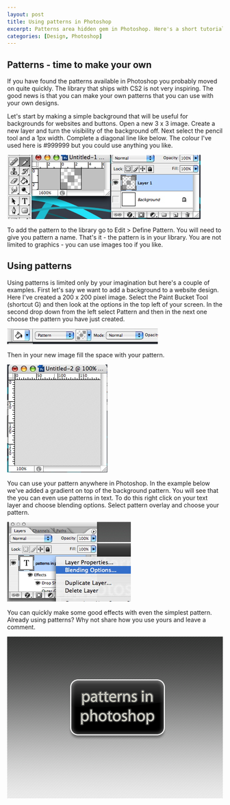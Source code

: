 ```yaml
--- 
layout: post
title: Using patterns in Photoshop
excerpt: Patterns area hidden gem in Photoshop. Here's a short tutorial showing you how to make your own and how to use them in your designs.
categories: [Design, Photoshop]
---
```

## Patterns - time to make your own

If you have found the patterns available in Photoshop you probably moved on quite quickly. The library that ships with CS2 is not very inspiring. The good news is that you can make your own patterns that you can use with your own designs.

Let's start by making a simple background that will be useful for backgrounds for websites and buttons. Open a new 3 x 3 image. Create a new layer and turn the visibility of the background off. Next select the pencil tool and a 1px width. Complete a diagonal line like below. The colour I've used here is #999999 but you could use anything you like.

![Creating a pattern in Photoshop][1] 

To add the pattern to the library go to Edit > Define Pattern. You will need to give you pattern a name. That's it - the pattern is in your library. You are not limited to graphics - you can use images too if you like. 

## Using patterns

Using patterns is limited only by your imagination but here's a couple of examples. First let's say we want to add a background to a website design. Here I've created a 200 x 200 pixel image. Select the Paint Bucket Tool (shortcut G) and then look at the options in the top left of your screen. In the second drop down from the left select Pattern and then in the next one choose the pattern you have just created. 

![Using Patterns][2] 

Then in your new image fill the space with your pattern.

![Background fill with a pattern][3] 

You can use your pattern anywhere in Photoshop. In the example below we've added a gradient on top of the background pattern. You will see that the you can even use patterns in text. To do this right click on your text layer and choose blending options. Select pattern overlay and choose your pattern.

![Blending options on a layer][4] 

You can quickly make some good effects with even the simplest pattern. Already using patterns? Why not share how you use yours and leave a comment.

![An example using patterns][5]

 [1]: /images/articles/pattern.jpg "Creating a pattern in Photoshop"
 [2]: /images/articles/pattern_options.jpg "Using Patterns"
 [3]: /images/articles/patten_background.jpg "Background fill with a pattern"
 [4]: /images/articles/blending_options.jpg "Blending options on a layer"
 [5]: /images/articles/patterns-example.png "An example using patterns"
